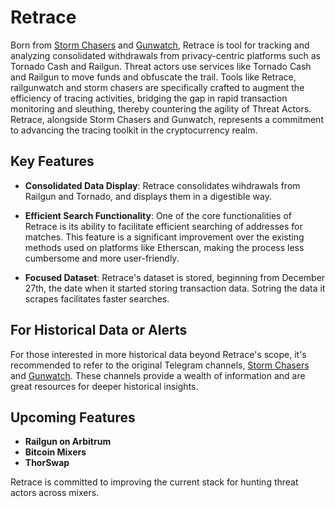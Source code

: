 # Retrace

Born from [Storm Chasers](t.me/chainchasers) and [Gunwatch](t.me/railgunwatch), Retrace is tool for tracking and analyzing consolidated withdrawals from privacy-centric platforms such as Tornado Cash and Railgun. Threat actors use services like Tornado Cash and Railgun to move funds and obfuscate the trail.  Tools like Retrace, railgunwatch and storm chasers are specifically crafted to augment the efficiency of tracing activities, bridging the gap in rapid transaction monitoring and sleuthing, thereby countering the agility of Threat Actors. Retrace, alongside Storm Chasers and Gunwatch, represents a commitment to advancing the tracing toolkit in the cryptocurrency realm.


## Key Features

- **Consolidated Data Display**: Retrace consolidates wihdrawals from Railgun and Tornado, and displays them in a digestible way.
  
- **Efficient Search Functionality**: One of the core functionalities of Retrace is its ability to facilitate efficient searching of addresses for matches. This feature is a significant improvement over the existing methods used on platforms like Etherscan, making the process less cumbersome and more user-friendly.

- **Focused Dataset**: Retrace's dataset is stored, beginning from December 27th, the date when it started storing transaction data. Sotring the data it scrapes facilitates faster searches.

## For Historical Data or Alerts

For those interested in more historical data beyond Retrace's scope, it's recommended to refer to the original Telegram channels, [Storm Chasers](t.me/chainchasers) and [Gunwatch](t.me/railgunwatch). These channels provide a wealth of information and are great resources for deeper historical insights.

## Upcoming Features

- **Railgun on Arbitrum**
- **Bitcoin Mixers**
- **ThorSwap**

Retrace is committed to improving the current stack for hunting threat actors across mixers. 
